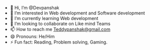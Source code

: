- 👋 Hi, I’m @Devpanshak
- 👀 I’m interested in Web development and Software development
- 🌱 I’m currently learning Web development
- 💞️ I’m looking to collaborate on Like mind Teams
- 📫 How to reach me Teddypanshak@gmail.com
- 😄 Pronouns: He/Him
- ⚡ Fun fact: Reading, Problem solving, Gaming.

<!---
Devpanshak/Devpanshak is a ✨ special ✨ repository because its `README.md` (this file) appears on your GitHub profile.
You can click the Preview link to take a look at your changes.
--->
